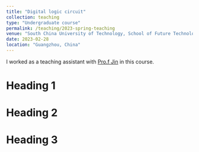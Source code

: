 ```yaml
---
title: "Digital logic circuit"
collection: teaching
type: "Undergraduate course"
permalink: /teaching/2023-spring-teaching
venue: "South China University of Technology, School of Future Technology"
date: 2023-02-28
location: "Guangzhou, China"
---
```


I worked as a teaching assistant with [Pro.f Jin](https://www2.scut.edu.cn/ft/2021/1127/c29779a452822/page.htm) in this course.

Heading 1
======

Heading 2
======

Heading 3
======